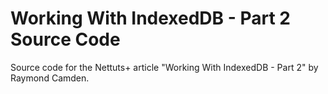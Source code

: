 # Working With IndexedDB - Part 2 Source Code

Source code for the Nettuts+ article "Working With IndexedDB - Part 2" by Raymond Camden.
